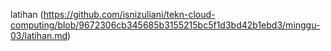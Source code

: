 latihan (https://github.com/isnizuliani/tekn-cloud-computing/blob/9672306cb345685b3155215bc5f1d3bd42b1ebd3/minggu-03/latihan.md)
